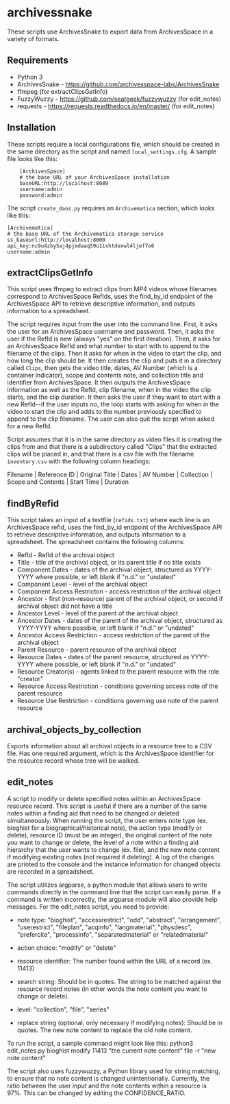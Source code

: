 # archivessnake

These scripts use ArchivesSnake to export data from ArchivesSpace in a variety of formats.

## Requirements

*   Python 3
*   ArchivesSnake - https://github.com/archivesspace-labs/ArchivesSnake
*   ffmpeg (for extractClipsGetInfo)
*   FuzzyWuzzy - https://github.com/seatgeek/fuzzywuzzy (for edit_notes)
*   requests - https://requests.readthedocs.io/en/master/ (for edit_notes)

## Installation

These scripts require a local configurations file, which should be created in the same directory as the script and named `local_settings.cfg`. A sample file looks like this:

```
    [ArchivesSpace]
    # the base URL of your ArchivesSpace installation
    baseURL:http://localhost:8089
    username:admin
    password:admin
```

The script `create_daos.py` requires an `Archivematica` section, which looks like this:

```
[Archivematica]
# the base URL of the Archivematica storage service
ss_baseurl:http://localhost:8000
api_key:nc9u4zby5aj4pjmdaaq59u1ixhtdexwl4ljef7o6
username:admin
```

## extractClipsGetInfo

This script uses ffmpeg to extract clips from MP4 videos whose filenames correspond to ArchivesSpace RefIds, uses the find_by_id endpoint of the ArchivesSpace API to retrieve descriptive information, and outputs information to a spreadsheet.

The script requires input from the user into the command line. First, it asks the user for an ArchivesSpace username and password. Then, it asks the user if the RefId is new (always "yes" on the first iteration). Then, it asks for an ArchivesSpace RefId and what number to start with to append to the filename of the clips. Then it asks for when in the video to start the clip, and how long the clip should be. It then creates the clip and puts it in a directory called `Clips`, then gets the video title, dates, AV Number (which is a container indicator), scope and contents note, and collection title and identifier from ArchivesSpace. It then outputs the ArchivesSpace information as well as the RefId, clip filename, when in the video the clip starts, and the clip duration. It then asks the user if they want to start with a new RefId--if the user inputs no, the loop starts with asking for when in the video to start the clip and adds to the number previously specified to append to the clip filename. The user can also quit the script when asked for a new RefId.

Script assumes that it is in the same directory as video files it is creating the clips from and that there is a subdirectory called "Clips" that the extracted clips will be placed in, and that there is a csv file with the filename `inventory.csv` with the following column headings:

Filename | Reference ID | Original Title | Dates | AV Number | Collection | Scope and Contents | Start Time | Duration


## findByRefid

This script takes an input of a textfile (`refids.txt`) where each line is an ArchivesSpace refid, uses the find_by_id endpoint of the ArchivesSpace API to retrieve descriptive information, and outputs information to a spreadsheet. The spreadsheet contains the following columns:

* RefId - RefId of the archival object
* Title - title of the archival object, or its parent title if no title exists
* Component Dates - dates of the archival object, structured as YYYY-YYYY where possible, or left blank if "n.d." or "undated"
* Component Level - level of the archival object
* Component Access Restricton - access restriction of the archival object
* Ancestor - first (non-resource) parent of the archival object, or second if archival object did not have a title
* Ancestor Level - level of the parent of the archival object
* Ancestor Dates - dates of the parent of the archival object, structured as YYYY-YYYY where possible, or left blank if "n.d." or "undated"
* Ancestor Access Restriction - access restriction of the parent of the archival object
* Parent Resource - parent resource of the archival object
* Resource Dates - dates of the parent resource, structured as YYYY-YYYY where possible, or left blank if "n.d." or "undated"
* Resource Creator(s) - agents linked to the parent resource with the role "creator"
* Resource Access Restriction - conditions governing access note of the parent resource
* Resource Use Restriction - conditions governing use note of the parent resource


## archival_objects_by_collection

Exports information about all archival objects in a resource tree to a CSV file. Has one required argument, which is the ArchivesSpace identifier for the resource record whose tree will be walked. 

## edit_notes

A script to modify or delete specified notes within an ArchivesSpace resource record. This script is useful if there are a number of the same notes within a finding aid that need to be changed or deleted simultaneously. When running the script, the user enters note type (ex. bioghist for a biographical/historical note), the action type (modify or delete), resource ID (must be an integer), the original content of the note you want to change or delete, the level of a note within a finding aid hierarchy that the user wants to change (ex. file), and the new note content if modifying existing notes (not required if deleting). A log of the changes are printed to the console and the instance information for changed objects are recorded in a spreadsheet.  

The script utilizes argparse, a python module that allows users to write commands directly in the command line that the script can easily parse. If a command is written incorrectly, the argparse module will also provide help messages. For the edit_notes script, you need to provide: 
 
 - note type: "bioghist", "accessrestrict", "odd", "abstract", "arrangement", "userestrict", "fileplan", "acqinfo", "langmaterial", "physdesc", "prefercite", "processinfo", "separatedmaterial" or "relatedmaterial"
 
 - action choice: "modify" or "delete"
 
 - resource identifier: The number found within the URL of a record (ex. 11413)
 
 - search string: Should be in quotes. The string to be matched against the resource record notes (in other words the note content you want to change or delete).
 
 - level: "collection", "file", "series"
 
 - replace string (optional, only necessary if modifying notes): Should be in quotes. The new note content to replace the old note content.
 
 To run the script, a sample command might look like this: python3 edit_notes.py bioghist modify 11413 "the current note content" file -r "new note content"
 
 The script also uses fuzzywuzzy, a Python library used for string matching, to ensure that no note content is changed unintentionally. Currently, the ratio between the user input and the note contents within a resource is 97%. This can be changed by editing the CONFIDENCE_RATIO.
